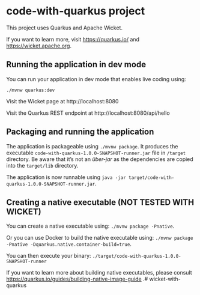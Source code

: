 # code-with-quarkus project

This project uses Quarkus and Apache Wicket.

If you want to learn more, visit https://quarkus.io/ and https://wicket.apache.org.

## Running the application in dev mode

You can run your application in dev mode that enables live coding using:
```
./mvnw quarkus:dev
```

Visit the Wicket page at http://localhost:8080

Visit the Quarkus REST endpoint at http://localhost:8080/api/hello

## Packaging and running the application

The application is packageable using `./mvnw package`.
It produces the executable `code-with-quarkus-1.0.0-SNAPSHOT-runner.jar` file in `/target` directory.
Be aware that it’s not an _über-jar_ as the dependencies are copied into the `target/lib` directory.

The application is now runnable using `java -jar target/code-with-quarkus-1.0.0-SNAPSHOT-runner.jar`.

## Creating a native executable (NOT TESTED WITH WICKET)

You can create a native executable using: `./mvnw package -Pnative`.

Or you can use Docker to build the native executable using: `./mvnw package -Pnative -Dquarkus.native.container-build=true`.

You can then execute your binary: `./target/code-with-quarkus-1.0.0-SNAPSHOT-runner`

If you want to learn more about building native executables, please consult https://quarkus.io/guides/building-native-image-guide .# wicket-with-quarkus
